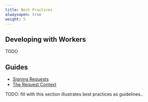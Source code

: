 ```yaml
---
title: Best Practices
alwaysopen: true
weight: 5
---
```


## Developing with Workers

TODO

## Guides

* [Signing Requests](./signing-requests)
* [The Request Context](./request-context)


TODO: fill with this section illustrates best practices as guidelines..